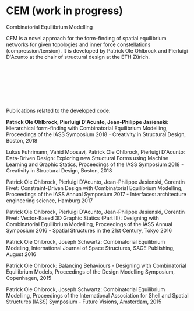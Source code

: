 # CEM (work in progress)
Combinatorial Equilibrium Modelling

CEM is a novel approach for the form-finding of spatial equilibrium networks for given topologies and inner force constellations (compression/tension). It is developed by Patrick Ole Ohlbrock and Pierluigi D'Acunto at the chair of structural design at the ETH Zürich.

<br/>
<br/>
<br/>
<br/>
<br/>
<br/>


Publications related to the developed code:

__Patrick Ole Ohlbrock, Pierluigi D′Acunto, Jean-Philippe Jasienski__: Hierarchical form-finding with Combinatorial Equilibrium Modelling, Proceedings of the IASS Symposium 2018 - Creativity in Structural Design, Boston, 2018 

Lukas Fuhrimann, Vahid Moosavi, Patrick Ole Ohlbrock, Pierluigi D′Acunto: Data-Driven Design: Exploring new Structural Forms using Machine Learning and Graphic Statics, Proceedings of the IASS Symposium 2018 - Creativity in Structural Design, Boston, 2018

Patrick Ole Ohlbrock, Pierluigi D′Acunto, Jean-Philippe Jasienski, Corentin Fivet: Constraint-Driven Design with Combinatorial Equilibrium Modelling, Proceedings of the IASS Annual Symposium 2017 - Interfaces: architecture engineering science, Hamburg 2017

Patrick Ole Ohlbrock, Pierluigi D′Acunto, Jean-Philippe Jasienski, Corentin Fivet: Vector-Based 3D Graphic Statics (Part III): Designing with Combinatorial Equilibrium Modelling, Proceedings of the IASS Annual Symposium 2016 - Spatial Structures in the 21st Century, Tokyo 2016

Patrick Ole Ohlbrock, Joseph Schwartz: Combinatorial Equilibrium Modeling, International Journal of Space Structures, SAGE Publishing, August 2016

Patrick Ole Ohlbrock: Balancing Behaviours - Designing with Combinatorial Equilibrium Models, Proceedings of the Design Modelling Symposium, Copenhagen, 2015

Patrick Ole Ohlbrock, Joseph Schwartz: Combinatorial Equilibrium Modelling, Proceedings of the International Association for Shell and Spatial Structures (IASS) Symposium - Future Visions, Amsterdam, 2015
